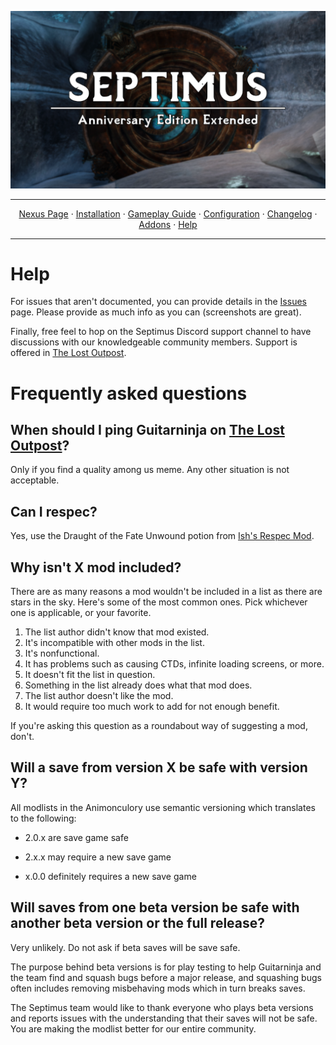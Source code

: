 <a href="https://www.youtube.com/watch?v=70DZ5UV1Bdo"><img src="images/banner.webp" target="_blank"></a>

---

<p align="center">
  <a href="https://www.nexusmods.com/skyrimspecialedition/mods/80877">Nexus Page</a> ·
  <a href="README.md">Installation</a> ·
  <a href="GAMEPLAY.md">Gameplay Guide</a> ·
  <a href="CONFIGURATION.md">Configuration</a> ·
  <a href="CHANGELOG.md">Changelog</a> ·
  <a href="ADDONS.md">Addons</a> ·
  <a href="HELP.md">Help</a>
</p>

---

# Help

For issues that aren't documented, you can provide details in the [Issues](https://github.com/Lost-Outpost/septimus/issues) page. Please provide as much info as you can (screenshots are great).

Finally, free feel to hop on the Septimus Discord support channel to have discussions with our knowledgeable community members. Support is offered in [The Lost Outpost](https://discord.gg/WF66mMu).

# Frequently asked questions

## When should I ping Guitarninja on [The Lost Outpost](https://discord.gg/WF66mMu)?

Only if you find a quality among us meme. Any other situation is not acceptable.

## Can I respec?

Yes, use the Draught of the Fate Unwound potion from [Ish's Respec Mod](https://www.nexusmods.com/skyrimspecialedition/mods/1960).

## Why isn't X mod included?

There are as many reasons a mod wouldn't be included in a list as there are stars in the sky. Here's some of the most common ones. Pick whichever one is applicable, or your favorite.

1. The list author didn't know that mod existed.
2. It's incompatible with other mods in the list.
3. It's nonfunctional.
4. It has problems such as causing CTDs, infinite loading screens, or more.
5. It doesn't fit the list in question.
6. Something in the list already does what that mod does.
7. The list author doesn't like the mod.
8. It would require too much work to add for not enough benefit.

If you're asking this question as a roundabout way of suggesting a mod, don't.

## Will a save from version X be safe with version Y?

All modlists in the Animonculory use semantic versioning which translates to the following:

- 2.0.x are save game safe

- 2.x.x may require a new save game

- x.0.0 definitely requires a new save game

## Will saves from one beta version be safe with another beta version or the full release?

Very unlikely. Do not ask if beta saves will be save safe.

The purpose behind beta versions is for play testing to help Guitarninja and the team find and squash bugs before a major release, and squashing bugs often includes removing misbehaving mods which in turn breaks saves.

The Septimus team would like to thank everyone who plays beta versions and reports issues with the understanding that their saves will not be safe. You are making the modlist better for our entire community.
